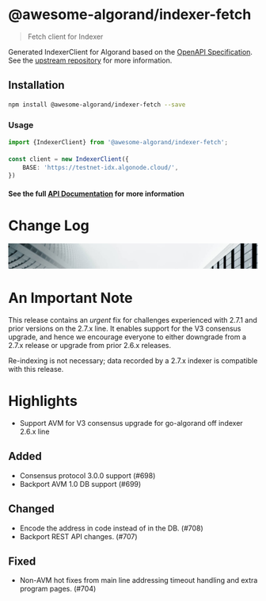 
# @awesome-algorand/indexer-fetch
> Fetch client for Indexer

Generated IndexerClient for Algorand based on the [OpenAPI Specification](https://raw.githubusercontent.com/algorand/indexer/2.6.3/api/indexer.oas3.yml). 
See the [upstream repository](https://github.com/algorand/indexer) for more information.

## Installation

```bash
npm install @awesome-algorand/indexer-fetch --save
```

### Usage

```typescript
import {IndexerClient} from '@awesome-algorand/indexer-fetch';

const client = new IndexerClient({
    BASE: 'https://testnet-idx.algonode.cloud/',
})
```

#### See the full [API Documentation](https://awesome-algorand.github.io/algo-fetch/guides/clients/indexer/) for more information

# Change Log
![GitHub Logo](https://raw.githubusercontent.com/algorand/go-algorand/master/release/release-banner.jpg)

# An Important Note
This release contains an _urgent_ fix for challenges experienced with 2.7.1 and prior versions on the 2.7.x line. It enables support for the V3 consensus upgrade, and hence we encourage everyone to either downgrade from a 2.7.x release or upgrade from prior 2.6.x releases. 

Re-indexing is not necessary; data recorded by a 2.7.x indexer is compatible with this release.

# Highlights

- Support AVM for V3 consensus upgrade for go-algorand off indexer 2.6.x line

## Added
- Consensus protocol 3.0.0 support (#698)
- Backport AVM 1.0 DB support (#699)

## Changed
- Encode the address in code instead of in the DB. (#708)
- Backport REST API changes. (#707)

## Fixed
- Non-AVM hot fixes from main line addressing timeout handling and extra program pages. (#704)